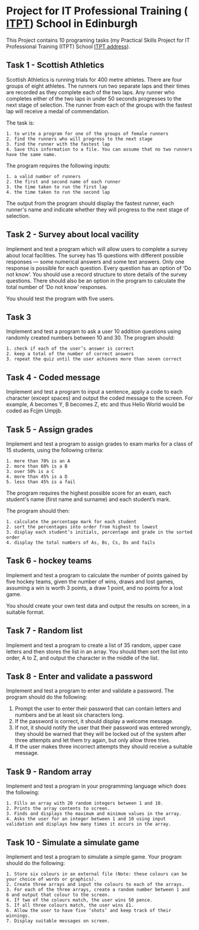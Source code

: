 # Project for IT Professional Training ( [ITPT](https://www.itpt.co.uk/)) School in Edinburgh

This Project contains 10 programing tasks (my Practical Skills Project for IT Professional Training (ITPT) School [ITPT address](https://www.itpt.co.uk/)). 

## Task 1 - Scottish Athletics

Scottish Athletics is running trials for 400 metre athletes. There are four groups of eight athletes. The runners run two separate laps and their times are recorded as they complete each of the two laps. Any runner who completes either of the two laps in under 50 seconds progresses to the next stage of selection. The runner from each of the groups with the fastest lap will receive a medal of commendation.

The task is:

  	1. to write a program for one of the groups of female runners
  	2. find the runners who will progress to the next stage
  	3. find the runner with the fastest lap
  	4. Save this information to a file. You can assume that no two runners have the same name.

The program requires the following inputs:

  	1. a valid number of runners
  	2. the first and second name of each runner
  	3. the time taken to run the first lap
  	4. the time taken to run the second lap
  
  
 The output from the program should display the fastest runner, each runner's name and indicate whether they will progress to the next stage of selection.

## Task 2 - Survey about local vacility

Implement and test a program which will allow users to complete a survey about local facilities. The survey has 15 questions with different possible responses — some numerical answers and some text answers. Only one response is possible for each question. Every question has an option of ‘Do not know’. You should use a record structure to store details of the survey questions. There should also be an option in the program to calculate the total number of ‘Do not know’ responses.

You should test the program with five users.

## Task 3

Implement and test a program to ask a user 10 addition questions using randomly created numbers between 10 and 30. The program should:

	1. check if each of the user’s answer is correct
	2. keep a total of the number of correct answers
	3. repeat the quiz until the user achieves more than seven correct

## Task 4 - Coded message

Implement and test a program to input a sentence, apply a code to each character (except spaces) and output the coded message to the screen.  For example, A becomes Y, B becomes Z, etc and thus Hello World would be coded as Fcjjm Umpjb.

## Task 5 - Assign grades

Implement and test a program to assign grades to exam marks for a class of 15 students, using the following criteria:

    1. more than 70% is an A
    2. more than 60% is a B
    3. over 50% is a C
    4. more than 45% is a D
    5. less than 45% is a fail
The program requires the highest possible score for an exam, each student's name (first name and surname) and each student’s mark.

The program should then:

    1. calculate the percentage mark for each student
    2. sort the percentages into order from highest to lowest
    3. display each student’s initials, percentage and grade in the sorted order
    4. display the total numbers of As, Bs, Cs, Ds and fails

## Task 6 - hockey teams

Implement and test a program to calculate the number of points gained by five hockey teams, given the number of wins, draws and lost games, assuming a win is worth 3 points, a draw 1 point, and no points for a lost game.

You should create your own test data and output the results on screen, in a suitable format.

## Task 7 - Random list

Implement and test a program to create a list of 35 random, upper case letters and then stores the list in an array. You should then sort the list into order, A to Z, and output the character in the middle of the list.

## Task 8 - Enter and validate a password

Implement and test a program to enter and validate a password. The program should do the following:

  1. Prompt the user to enter their password that can contain letters and numbers and be at least six characters long.
  2. If the password is correct, it should display a welcome message.
  3. If not, it should notify the user that their password was entered wrongly, they should be warned that they will be locked out of the system after three attempts and let them try again, but only allow three tries.
  4. If the user makes three incorrect attempts they should receive a suitable message.


##  Task 9 - Random array

Implement and test a program in your programming language which does the following:

    1. Fills an array with 20 random integers between 1 and 10.
    2. Prints the array contents to screen.
    3. Finds and displays the maximum and minimum values in the array.
    4. Asks the user for an integer between 1 and 10 using input validation and displays how many times it occurs in the array.
    
## Task 10 - Simulate a simulate game

Implement and test a program to simulate a simple game. Your program should do the following:

	1. Store six colours in an external file (Note: these colours can be your choice of words or graphics).
	2. Create three arrays and input the colours to each of the arrays.
	3. For each of the three arrays, create a random number between 1 and 6 and output that colour to the screen.
	4. If two of the colours match, the user wins 50 pence.
	5. If all three colours match, the user wins £1.
	6. Allow the user to have five ‘shots’ and keep track of their winnings.
	7. Display suitable messages on screen.
